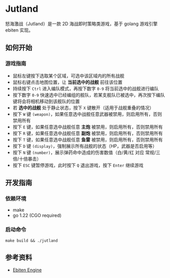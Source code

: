 # Jutland

怒海激战（Jutland）是一款 2D 海战即时策略类游戏，基于 golang 游戏引擎 ebiten 实现。

## 如何开始

### 游戏指南

- 鼠标左键按下选取某个区域，可选中该区域内的所有战舰
- 鼠标右键点击地图位置，让 **当前选中的战舰** 前往该位置
- 持续按下 `Ctrl` 进入编队模式，再按下数字 `0-9` 将当前选中的战舰进行编队
- 按下数字 `0-9` 快速选中已经编组的舰队，若某支舰队已被选中，再次按下编队键将会将相机移动到该舰队的位置
- 若 **选中的战舰** 处于静止状态，按下 `X` 键散开（适用于战舰重叠的情况）
- 按下 `W` 键 `(weapon)`，如果任意选中战舰任意武器被禁用，则启用所有，否则禁用所有
- 按下 `E` 键，如果任意选中战舰任意 **主炮** 被禁用，则启用所有，否则禁用所有
- 按下 `R` 键，如果任意选中战舰任意 **副炮** 被禁用，则启用所有，否则禁用所有
- 按下 `T` 键，如果任意选中战舰任意 **鱼雷** 被禁用，则启用所有，否则禁用所有
- 按下 `D` 键 `(display)`，强制展示所有战舰的状态（HP，武器是否启用等）
- 按下 `N` 键 `(number)`，展示弹药命中造成的伤害数值（白/黄/红 对应 常规/三倍/十倍暴击）
- 按下 `ESC` 键暂停游戏，此时按下 `Q` 退出游戏，按下 `Enter` 继续游戏

## 开发指南

### 依赖环境

- make
- go 1.22 (CGO required)

### 启动命令

```shell
make build && ./jutland
```

## 参考资料

- [Ebiten Engine](https://ebitengine.org/)